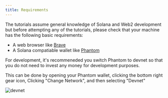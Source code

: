 ```yaml
---
title: Requirements
---
```


The tutorials assume general knowledge of Solana and Web2 development but before attempting any
of the tutorials, please check that your machine has the following basic
requirements:

- A web browser like [Brave](https://brave.com/)
- A Solana compatiable wallet like [Phantom](https://phantom.app/)

For development, it's recommeneded you switch Phantom to devnet so that you do not need
to invest any money for development purposes.

This can be done by opening your Phantom wallet, clicking the bottom right gear icon,
Clicking "Change Network", and then selecting "Devnet"

![devnet](/img/tutorial/devnet.png)